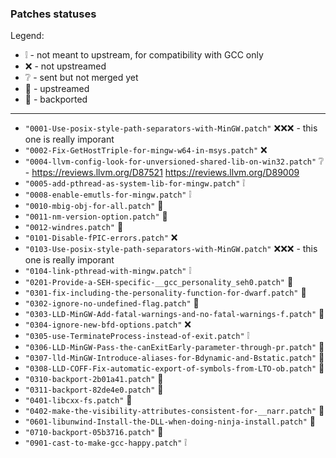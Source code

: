 ### Patches statuses

Legend:
- :grey_exclamation: - not meant to upstream, for compatibility with GCC only
- :x: - not upstreamed
- :grey_question: - sent but not merged yet
- :arrow_up_small:  - upstreamed
- :arrow_down_small:  - backported

-----
- `"0001-Use-posix-style-path-separators-with-MinGW.patch"` :x::x::x: - this one is really imporant
- `"0002-Fix-GetHostTriple-for-mingw-w64-in-msys.patch"` :x:
- `"0004-llvm-config-look-for-unversioned-shared-lib-on-win32.patch"` :grey_question: - https://reviews.llvm.org/D87521 https://reviews.llvm.org/D89009
- `"0005-add-pthread-as-system-lib-for-mingw.patch"` :grey_exclamation:
- `"0008-enable-emutls-for-mingw.patch"` :grey_exclamation:
- `"0010-mbig-obj-for-all.patch"` :arrow_up_small:
- `"0011-nm-version-option.patch"` :arrow_down_small:
- `"0012-windres.patch"` :arrow_down_small:
- `"0101-Disable-fPIC-errors.patch"` :x:
- `"0103-Use-posix-style-path-separators-with-MinGW.patch"` :x::x::x: - this one is really imporant
- `"0104-link-pthread-with-mingw.patch"` :grey_exclamation:
- `"0201-Provide-a-SEH-specific-__gcc_personality_seh0.patch"` :arrow_down_small:
- `"0301-fix-including-the-personality-function-for-dwarf.patch"` :arrow_down_small:
- `"0302-ignore-no-undefined-flag.patch"` :arrow_up_small:
- `"0303-LLD-MinGW-Add-fatal-warnings-and-no-fatal-warnings-f.patch"` :arrow_up_small:
- `"0304-ignore-new-bfd-options.patch"` :x:
- `"0305-use-TerminateProcess-instead-of-exit.patch"` :grey_exclamation:
- `"0306-LLD-MinGW-Pass-the-canExitEarly-parameter-through-pr.patch"` :arrow_down_small:
- `"0307-lld-MinGW-Introduce-aliases-for-Bdynamic-and-Bstatic.patch"` :arrow_down_small:
- `"0308-LLD-COFF-Fix-automatic-export-of-symbols-from-LTO-ob.patch"` :arrow_down_small:
- `"0310-backport-2b01a41.patch"` :arrow_down_small:
- `"0311-backport-82de4e0.patch"` :arrow_down_small:
- `"0401-libcxx-fs.patch"` :arrow_down_small:
- `"0402-make-the-visibility-attributes-consistent-for-__narr.patch"` :arrow_down_small:
- `"0601-libunwind-Install-the-DLL-when-doing-ninja-install.patch"` :arrow_down_small:
- `"0710-backport-05b3716.patch"` :arrow_down_small:
- `"0901-cast-to-make-gcc-happy.patch"` :grey_exclamation:

